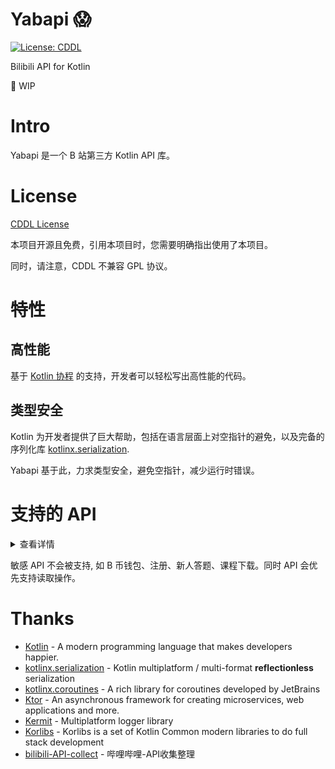 # <h1>Yabapi 😱</h1>

[![License: CDDL](https://img.shields.io/badge/license-CDDL-%233778b4)](https://opensource.org/licenses/cddl1.txt)

Bilibili API for Kotlin

🔧 WIP

# Intro

Yabapi 是一个 B 站第三方 Kotlin API 库。

# License

[CDDL License](https://github.com/SDLMoe/Yabapi/blob/kotlin-mt/LICENSE)

本项目开源且免费，引用本项目时，您需要明确指出使用了本项目。

同时，请注意，CDDL 不兼容 GPL 协议。

# 特性

## 高性能

基于 [Kotlin 协程](https://github.com/Kotlin/kotlinx.coroutines) 的支持，开发者可以轻松写出高性能的代码。

## 类型安全

Kotlin 为开发者提供了巨大帮助，包括在语言层面上对空指针的避免，以及完备的序列化库 [kotlinx.serialization](https://github.com/Kotlin/kotlinx.serialization).

Yabapi 基于此，力求类型安全，避免空指针，减少运行时错误。

# 支持的 API

<details>
<summary>查看详情</summary>

- 登录
    - [X] 图形验证码获取 (验证需通过 [geetest-validator](https://github.com/kuresaru/geetest-validator))
    - [X] Web 登录
        - [X] Cookie
        - [X] 密码登录
            - [ ] Native 平台的 RSA 支持
        - [X] 扫码登录
        - [ ] 短信登录
    - [ ] APP / TV?
- 关系
    - [X] 查询粉丝
    - [X] 查询关注
    - [X] 查询特别关注
    - [X] 批量查询
    - [X] 关注/悄悄关注/拉黑 及取消操作
    - [X] 批量操作 (仅关注/拉黑)
    - [X] 查询关系
- 信息获取
    - [X] 个人基本信息
    - [X] 硬币状态及花费历史
    - [X] 每日经验值奖励获取
    - [X] 大会员状态
    - [X] 实名状态
    - [X] 昵称是否可用
- 视频
    - [X] 基本信息
    - [X] 在线人数
    - [X] 高能进度条
    - [X] Tags
    - [X] 分P
    - [X] 所属合集
    - [X] 点赞/投币/收藏/一键三连 及 状态查询
    - [X] 全清晰度(8K/4K/1080P+) 音视频流获取
        - [ ] 下载?
- 直播
    - [X] 获取信息
    - [X] 建立 WebSocket 连接
      - [X] 发送 认证包 & 心跳包
      - [X] 接收 认证回应 & 心跳回应
      - [X] 接收 普通包 & 解析
        - [X] 礼物连发
        - [X] 弹幕信息
        - [X] 舰长特效
        - [X] 上舰信息
        - [X] 高能榜变化 V1, V2
        - [X] 高能榜TOP3 变化
        - [X] 登上热门 V1, V2
        - [X] 房间信息变化(标题更改)
        - [X] 房间实时信息(粉丝, 粉丝团)
        - [X] 交互信息
        - [X] 交互游戏信息
        - [X] 直播活动页面信息
        - [X] 广播信息
        - [X] SuperChat 进场/发送/删除
          - [X] 日语样式
        - [X] 续费/开通舰长提示
        - [X] 活动 banner 显示
        - [ ] TODO: 抽奖相关
- 表情
    - [X] 获取表情列表
- 时间
    - [X] 获取服务器时间戳
- Cookie 存储
    - [X] 提供 FileCookieStorage (基于 Ktor AcceptAllCookies, 以及 [korio](https://github.com/korlibs/korio) 的 VfsFile)

</details>

敏感 API 不会被支持, 如 B 币钱包、注册、新人答题、课程下载。同时 API 会优先支持读取操作。

# Thanks

- [Kotlin](https://github.com/JetBrains/kotlin) - A modern programming language that makes developers happier.
- [kotlinx.serialization](https://github.com/Kotlin/kotlinx.serialization) - Kotlin multiplatform / multi-format
  **reflectionless** serialization
- [kotlinx.coroutines](https://github.com/Kotlin/kotlinx.coroutines) -  A rich library for coroutines developed by JetBrains
- [Ktor](https://github.com/ktorio/ktor) - An asynchronous framework for creating microservices, web applications and
  more.
- [Kermit](https://github.com/touchlab/Kermit) - Multiplatform logger library
- [Korlibs](https://docs.korge.org/) - Korlibs is a set of Kotlin Common modern libraries to do full stack development
- [bilibili-API-collect](https://github.com/SocialSisterYi/bilibili-API-collect) - 哔哩哔哩-API收集整理
